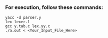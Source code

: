 ### For execution, follow these commands:
    yacc -d parser.y
    lex lexer.l
    gcc y.tab.c lex.yy.c
    ./a.out < <Your_Input_File_Here>
